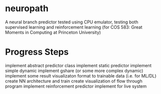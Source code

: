 # neuropath
A neural branch predictor tested using CPU emulator, testing both supervised learning and reinforcement learning (for COS 583: Great Moments in Computing at Princeton University)

# Progress Steps
implement abstract predictor class
implement static predictor
implement simple dynamic
implement gshare (or some more complex dynamic)
implement some result visualizaton
format to trainable data (i.e. for ML/DL)
create NN architecture and train
create visualization of flow through program
implement reinforcement predictor
implement for live system
